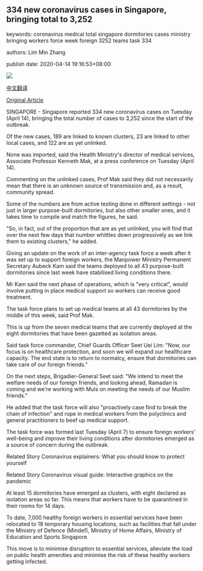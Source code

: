 ## 334 new coronavirus cases in Singapore, bringing total to 3,252

keywords: coronavirus medical total singapore dormitories cases ministry bringing workers force week foreign 3252 teams task 334

authors: Lim Min Zhang

publish date: 2020-04-14 19:16:53+08:00

![](https://www.straitstimes.com/sites/default/files/styles/x_large/public/articles/2020/04/14/hzdorm0414a.jpg?itok=-JEP4_jt)

[中文翻译](334%20new%20coronavirus%20cases%20in%20Singapore%2C%20bringing%20total%20to%203%2C252_zh.md)

[Original Article](https://www.straitstimes.com/singapore/health/coronavirus-334-new-coronavirus-cases-bringing-total-to-3252)

SINGAPORE - Singapore reported 334 new coronavirus cases on Tuesday (April 14), bringing the total number of cases to 3,252 since the start of the outbreak.

Of the new cases, 189 are linked to known clusters, 23 are linked to other local cases, and 122 are as yet unlinked.

None was imported, said the Health Ministry's director of medical services, Associate Professor Kenneth Mak, at a press conference on Tuesday (April 14).

Commenting on the unlinked cases, Prof Mak said they did not necessarily mean that there is an unknown source of transmission and, as a result, community spread.

Some of the numbers are from active testing done in different settings - not just in larger purpose-built dormitories, but also other smaller ones, and it takes time to compile and match the figures, he said.

"So, in fact, out of the proportion that are as yet unlinked, you will find that over the next few days that number whittles down progressively as we link them to existing clusters," he added.

Giving an update on the work of an inter-agency task force a week after it was set up to support foreign workers, the Manpower Ministry Permanent Secretary Aubeck Kam said the teams deployed to all 43 purpose-built dormitories since last week have stabilised living conditions there.

Mr Kam said the next phase of operations, which is "very critical", would involve putting in place medical support so workers can receive good treatment.

The task force plans to set up medical teams at all 43 dormitories by the middle of this week, said Prof Mak.

This is up from the seven medical teams that are currently deployed at the eight dormitories that have been gazetted as isolation areas.

Said task force commander, Chief Guards Officer Seet Uei Lim: "Now, our focus is on healthcare protection, and soon we will expand our healthcare capacity. The end state is to return to normalcy, ensure that dormitories can take care of our foreign friends."

On the next steps, Brigadier-General Seet said: "We intend to meet the welfare needs of our foreign friends, and looking ahead, Ramadan is coming and we're working with Muis on meeting the needs of our Muslim friends."

He added that the task force will also "proactively case find to break the chain of infection" and rope in medical workers from the polyclinics and general practitioners to beef up medical support.

The task force was formed last Tuesday (April 7) to ensure foreign workers' well-being and improve their living conditions after dormitories emerged as a source of concern during the outbreak.

Related Story Coronavirus explainers: What you should know to protect yourself

Related Story Coronavirus visual guide: Interactive graphics on the pandemic

At least 15 dormitories have emerged as clusters, with eight declared as isolation areas so far. This means that workers have to be quarantined in their rooms for 14 days.

To date, 7,000 healthy foreign workers in essential services have been relocated to 18 temporary housing locations, such as facilities that fall under the Ministry of Defence (Mindef), Ministry of Home Affairs, Ministry of Education and Sports Singapore.

This move is to minimise disruption to essential services, alleviate the load on public health amenities and minimise the risk of these healthy workers getting infected.